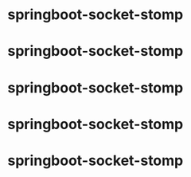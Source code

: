 # springboot-socket-stomp
# springboot-socket-stomp
# springboot-socket-stomp
# springboot-socket-stomp
# springboot-socket-stomp
